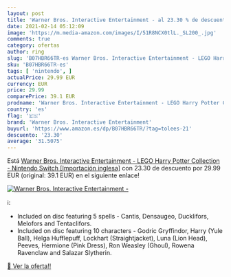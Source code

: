 ```yaml
---
layout: post
title: 'Warner Bros. Interactive Entertainment - al 23.30 % de descuento'
date: 2021-02-14 05:12:09
image: 'https://m.media-amazon.com/images/I/51R8NCX0tlL._SL200_.jpg'
comments: true
category: ofertas
author: ring
slug: 'B07HBR66TR-es Warner Bros. Interactive Entertainment - LEGO Harry Potter...'
sku: 'B07HBR66TR-es'
tags: [ 'nintendo', ]
actualPrice: 29.99 EUR
currency: EUR
price: 29.99
comparePrice: 39.1 EUR
prodname: 'Warner Bros. Interactive Entertainment - LEGO Harry Potter Collection - Nintendo Switch [Importación inglesa]'
country: 'es'
flag: '🇪🇸'
brand: 'Warner Bros. Interactive Entertainment'
buyurl: 'https://www.amazon.es/dp/B07HBR66TR/?tag=tolees-21'
descuento: '23.30'
average: '31.5075'
---
```


Está [Warner Bros. Interactive Entertainment - LEGO Harry Potter Collection - Nintendo Switch [Importación inglesa]](https://www.amazon.es/dp/B07HBR66TR/?tag=tolees-21) con 23.30 de descuento por 29.99 EUR (original: 39.1 EUR) en el siguiente enlace!

[![Warner Bros. Interactive Entertainment -](https://m.media-amazon.com/images/I/51R8NCX0tlL._SL200_.jpg)](https://www.amazon.es/dp/B07HBR66TR/?tag=tolees-21)

ℹ️:

- Included on disc featuring 5 spells - Cantis, Densaugeo, Ducklifors, Melofors and Tentaclifors.
- Included on disc featuring 10 characters - Godric Gryffindor, Harry (Yule Ball), Helga Hufflepuff, Lockhart (Straightjacket), Luna (Lion Head), Peeves, Hermione (Pink Dress), Ron Weasley (Ghoul), Rowena Ravenclaw and Salazar Slytherin.

[🛒 Ver la oferta!!](https://www.amazon.es/dp/B07HBR66TR/?tag=tolees-21)

